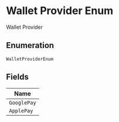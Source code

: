 
# Wallet Provider Enum

Wallet Provider

## Enumeration

`WalletProviderEnum`

## Fields

| Name |
|  --- |
| `GooglePay` |
| `ApplePay` |

